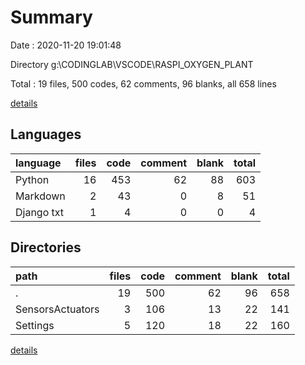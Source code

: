 # Summary

Date : 2020-11-20 19:01:48

Directory g:\CODINGLAB\VSCODE\RASPI_OXYGEN_PLANT

Total : 19 files,  500 codes, 62 comments, 96 blanks, all 658 lines

[details](details.md)

## Languages
| language | files | code | comment | blank | total |
| :--- | ---: | ---: | ---: | ---: | ---: |
| Python | 16 | 453 | 62 | 88 | 603 |
| Markdown | 2 | 43 | 0 | 8 | 51 |
| Django txt | 1 | 4 | 0 | 0 | 4 |

## Directories
| path | files | code | comment | blank | total |
| :--- | ---: | ---: | ---: | ---: | ---: |
| . | 19 | 500 | 62 | 96 | 658 |
| SensorsActuators | 3 | 106 | 13 | 22 | 141 |
| Settings | 5 | 120 | 18 | 22 | 160 |

[details](details.md)